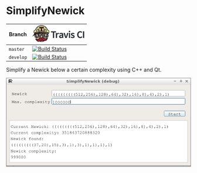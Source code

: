 # SimplifyNewick

Branch|[![Travis CI logo](pics/TravisCI.png)](https://travis-ci.org)
---|---
`master`|[![Build Status](https://travis-ci.org/richelbilderbeek/SimplifyNewick.svg?branch=master)](https://travis-ci.org/richelbilderbeek/SimplifyNewick)
`develop`|[![Build Status](https://travis-ci.org/richelbilderbeek/SimplifyNewick.svg?branch=develop)](https://travis-ci.org/richelbilderbeek/SimplifyNewick)

Simplify a Newick below a certain complexity using C++ and Qt.

![SimplifyNewick v4.0](pics/SimplifyNewick_4_0.png)

